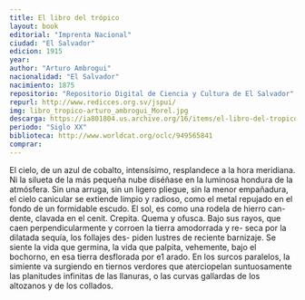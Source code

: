 ```yaml
---
title: El libro del trópico
layout: book
editorial: "Imprenta Nacional"
ciudad: "El Salvador"
edicion: 1915
year: 
author: "Arturo Ambrogui"
nacionalidad: "El Salvador"
nacimiento: 1875
repositorio: "Repositorio Digital de Ciencia y Cultura de El Salvador"
repurl: http://www.redicces.org.sv/jspui/
img: libro_tropico-arturo_ambrogui_Morel.jpg
descarga: https://ia801804.us.archive.org/16/items/el-libro-del-tropico-arturo-ambrogi/El%20libro%20del%20tr%C3%B3pico%20-%20Arturo%20Ambrogi.pdf
periodo: "Siglo XX"
biblioteca: http://www.worldcat.org/oclc/949565841
comprar: 
---
```

 


El cielo, de un azul de cobalto, intensísimo, resplandece a la hora meridiana. Ni la silueta de la más pequeña nube diséñase en la luminosa hondura de la atmósfera. Sin una arruga, sin un ligero pliegue, sin la menor empañadura, el cielo canicular se extiende limpio y radioso, como el metal repujado en el fondo de un formidable escudo. El sol, es como una rodela de hierro can- dente, clavada en el cenit. Crepita. Quema y ofusca. Bajo sus rayos, que caen perpendicularmente y corroen la tierra amodorrada y re- seca por la dilatada sequía, los follajes des- piden lustres de reciente barnizaje. Se siente la vida que germina, la vida que palpita, vehemente, bajo el bochorno, en esa tierra desflorada por e1 arado. En los surcos paralelos, la simiente va surgiendo en tiernos verdores que aterciopelan suntuosamente las planitudes infinitas de las llanuras, o las curvas gallardas de los altozanos y de los collados.
